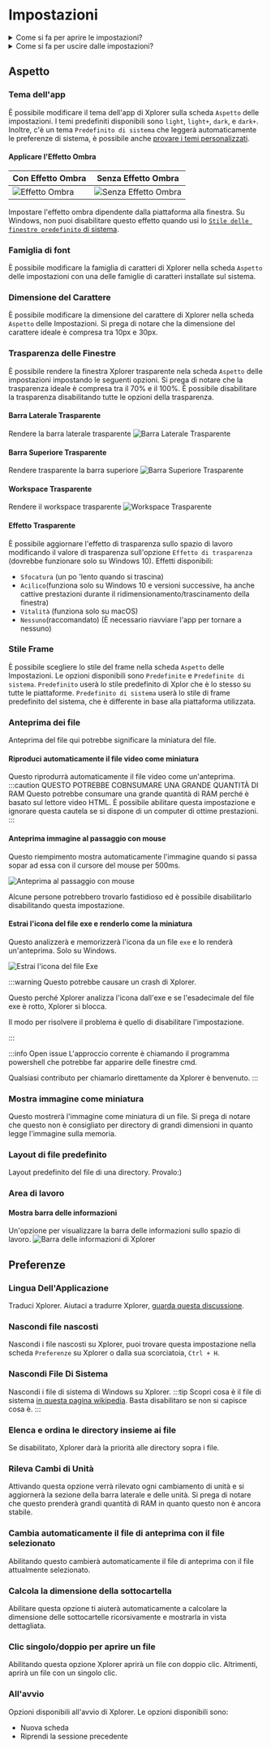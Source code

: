 # Impostazioni

<details>
<summary>
Come si fa per aprire le impostazioni?
</summary>
Puoi aprire le impostazioni su Xplorer facendo clic sul pulsante `Impostazioni` in basso a sinistra di Xplorer.

![Impostazioni](/img/docs/settings.webp)

</details> <details>
<summary>
Come si fa per uscire dalle impostazioni?
</summary>
È possibile uscire da Impostazioni su Xplorer cliccando sulla sinistra superiore di Xplorer.

![Impostazioni](/img/docs/exit-settings.webp)

</details>

## Aspetto

### Tema dell'app

È possibile modificare il tema dell'app di Xplorer sulla scheda `Aspetto` delle impostazioni. I temi predefiniti disponibili sono `light`, `light+`, `dark`, e `dark+`. Inoltre, c'è un tema `Predefinito di sistema` che leggerà automaticamente le preferenze di sistema, è possibile anche [provare i temi personalizzati](/docs/Extensions/theme/).

#### Applicare l'Effetto Ombra

| Con Effetto Ombra                              | Senza Effetto Ombra                                     |
| ---------------------------------------------- | ------------------------------------------------------- |
| ![Effetto Ombra](/img/docs/shadow-effect.webp) | ![Senza Effetto Ombra](/img/docs/no-shadow-effect.webp) |

Impostare l'effetto ombra dipendente dalla piattaforma alla finestra. Su Windows, non puoi disabilitare questo effetto quando usi lo [`Stile delle finestre predefinito` di sistema](#frame-style).

### Famiglia di font

È possibile modificare la famiglia di caratteri di Xplorer nella scheda `Aspetto` delle impostazioni con una delle famiglie di caratteri installate sul sistema.

### Dimensione del Carattere

È possibile modificare la dimensione del carattere di Xplorer nella scheda `Aspetto` delle Impostazioni. Si prega di notare che la dimensione del carattere ideale è compresa tra 10px e 30px.

### Trasparenza delle Finestre

È possibile rendere la finestra Xplorer trasparente nela scheda `Aspetto` delle impostazioni impostando le seguenti opzioni. Si prega di notare che la trasparenza ideale è compresa tra il 70% e il 100%. È possibile disabilitare la trasparenza disabilitando tutte le opzioni della trasparenza.

#### Barra Laterale Trasparente

Rendere la barra laterale trasparente ![Barra Laterale Trasparente](/img/docs/transparent-sidebar.webp)

#### Barra Superiore Trasparente

Rendere trasparente la barra superiore ![Barra Superiore Trasparente](/img/docs/transparent-topbar.webp)

#### Workspace Trasparente

Rendere il workspace trasparente ![Workspace Trasparente](/img/docs/transparent-workspace.webp)

#### Effetto Trasparente

È possibile aggiornare l'effetto di trasparenza sullo spazio di lavoro modificando il valore di trasparenza sull'opzione `Effetto di trasparenza` (dovrebbe funzionare solo su Windows 10). Effetti disponibili:

-   `Sfocatura` (un po 'lento quando si trascina)
-   `Acilico`(funziona solo su Windows 10 e versioni successive, ha anche cattive prestazioni durante il ridimensionamento/trascinamento della finestra)
-   `Vitalità` (funziona solo su macOS)
-   `Nessuno`(raccomandato) (È necessario riavviare l'app per tornare a nessuno)

### Stile Frame

È possibile scegliere lo stile del frame nella scheda `Aspetto` delle Impostazioni. Le opzioni disponibili sono `Predefinite` e `Predefinite di sistema`. `Predefinito` userà lo stile predefinito di Xplor che è lo stesso su tutte le piattaforme. `Predefinito di sistema` userà lo stile di frame predefinito del sistema, che è differente in base alla piattaforma utilizzata.

### Anteprima dei file

Anteprima del file qui potrebbe significare la miniatura del file.

#### Riproduci automaticamente il file video come miniatura

Questo riprodurrà automaticamente il file video come un'anteprima. :::caution QUESTO POTREBBE COBNSUMARE UNA GRANDE QUANTITÀ DI RAM
Questo potrebbe consumare una grande quantità di RAM perché è basato sul lettore video HTML.
È possibile abilitare questa impostazione e ignorare questa cautela se si dispone di un computer di ottime prestazioni.
:::

#### Anteprima immagine al passaggio con mouse

Questo riempimento mostra automaticamente l'immagine quando si passa sopar ad essa con il cursore del mouse per 500ms.

![Anteprima al passaggio con mouse](/img/docs/preview-on-hover.webp)

Alcune persone potrebbero trovarlo fastidioso ed è possibile disabilitarlo disabilitando questa impostazione.

#### Estrai l'icona del file exe e renderlo come la miniatura

Questo analizzerà e memorizzerà l'icona da un file `exe` e lo renderà un'anteprima. Solo su Windows.

![Estrai l'icona del file Exe](/img/docs/extract-exe-icon.webp)

:::warning Questo potrebbe causare un crash di Xplorer.

Questo perché Xplorer analizza l'icona dall'exe e se l'esadecimale del file exe è rotto, Xplorer si blocca.

Il modo per risolvere il problema è quello di disabilitare l'impostazione.

:::

:::info Open issue L'approccio corrente è chiamando il programma powershell che potrebbe far apparire delle finestre cmd.

Qualsiasi contributo per chiamarlo direttamente da Xplorer è benvenuto. :::

### Mostra immagine come miniatura

Questo mostrerà l'immagine come miniatura di un file. Si prega di notare che questo non è consigliato per directory di grandi dimensioni in quanto legge l'immagine sulla memoria.

### Layout di file predefinito

Layout predefinito del file di una directory. Provalo:)

### Area di lavoro

#### Mostra barra delle informazioni

Un'opzione per visualizzare la barra delle informazioni sullo spazio di lavoro. ![Barra delle informazioni di Xplorer](/img/docs/infobar.webp)

## Preferenze

### Lingua Dell'Applicazione

Traduci Xplorer. Aiutaci a tradurre Xplorer, [guarda questa discussione](https://github.com/kimlimjustin/xplorer/discussions/30).

### Nascondi file nascosti

Nascondi i file nascosti su Xplorer, puoi trovare questa impostazione nella scheda `Preferenze` su Xplorer o dalla sua scorciatoia, `Ctrl + H`.

### Nascondi File Di Sistema

Nascondi i file di sistema di Windows su Xplorer. :::tip Scopri cosa è il file di sistema [in questa pagina wikipedia](https://en.wikipedia.org/wiki/System_file). Basta disabilitaro se non si capisce cosa è. :::

### Elenca e ordina le directory insieme ai file

Se disabilitato, Xplorer darà la priorità alle directory sopra i file.

### Rileva Cambi di Unità

Attivando questa opzione verrà rilevato ogni cambiamento di unità e si aggiornerà la sezione della barra laterale e delle unità. Si prega di notare che questo prenderà grandi quantità di RAM in quanto questo non è ancora stabile.

### Cambia automaticamente il file di anteprima con il file selezionato

Abilitando questo cambierà automaticamente il file di anteprima con il file attualmente selezionato.

### Calcola la dimensione della sottocartella

Abilitare questa opzione ti aiuterà automaticamente a calcolare la dimensione delle sottocartelle ricorsivamente e mostrarla in vista dettagliata.

### Clic singolo/doppio per aprire un file

Abilitando questa opzione Xplorer aprirà un file con doppio clic. Altrimenti, aprirà un file con un singolo clic.

### All'avvio

Opzioni disponibili all'avvio di Xplorer. Le opzioni disponibili sono:

-   Nuova scheda
-   Riprendi la sessione precedente
